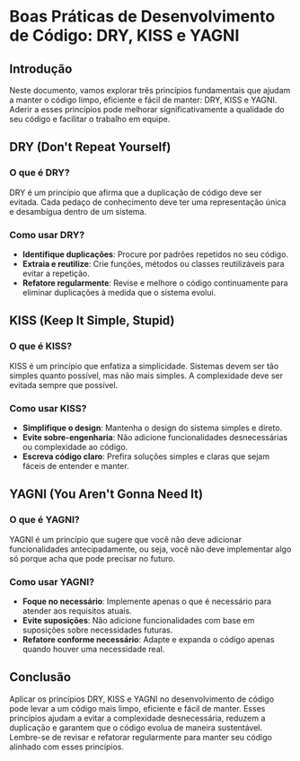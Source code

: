 # Boas Práticas de Desenvolvimento de Código: DRY, KISS e YAGNI

## Introdução
Neste documento, vamos explorar três princípios fundamentais que ajudam a manter o código limpo, eficiente e fácil de manter: DRY, KISS e YAGNI. Aderir a esses princípios pode melhorar significativamente a qualidade do seu código e facilitar o trabalho em equipe.

## DRY (Don't Repeat Yourself)
### O que é DRY?
DRY é um princípio que afirma que a duplicação de código deve ser evitada. Cada pedaço de conhecimento deve ter uma representação única e desambígua dentro de um sistema.

### Como usar DRY?
- **Identifique duplicações**: Procure por padrões repetidos no seu código.
- **Extraia e reutilize**: Crie funções, métodos ou classes reutilizáveis para evitar a repetição.
- **Refatore regularmente**: Revise e melhore o código continuamente para eliminar duplicações à medida que o sistema evolui.

## KISS (Keep It Simple, Stupid)
### O que é KISS?
KISS é um princípio que enfatiza a simplicidade. Sistemas devem ser tão simples quanto possível, mas não mais simples. A complexidade deve ser evitada sempre que possível.

### Como usar KISS?
- **Simplifique o design**: Mantenha o design do sistema simples e direto.
- **Evite sobre-engenharia**: Não adicione funcionalidades desnecessárias ou complexidade ao código.
- **Escreva código claro**: Prefira soluções simples e claras que sejam fáceis de entender e manter.

## YAGNI (You Aren't Gonna Need It)
### O que é YAGNI?
YAGNI é um princípio que sugere que você não deve adicionar funcionalidades antecipadamente, ou seja, você não deve implementar algo só porque acha que pode precisar no futuro.

### Como usar YAGNI?
- **Foque no necessário**: Implemente apenas o que é necessário para atender aos requisitos atuais.
- **Evite suposições**: Não adicione funcionalidades com base em suposições sobre necessidades futuras.
- **Refatore conforme necessário**: Adapte e expanda o código apenas quando houver uma necessidade real.

## Conclusão
Aplicar os princípios DRY, KISS e YAGNI no desenvolvimento de código pode levar a um código mais limpo, eficiente e fácil de manter. Esses princípios ajudam a evitar a complexidade desnecessária, reduzem a duplicação e garantem que o código evolua de maneira sustentável. Lembre-se de revisar e refatorar regularmente para manter seu código alinhado com esses princípios.
